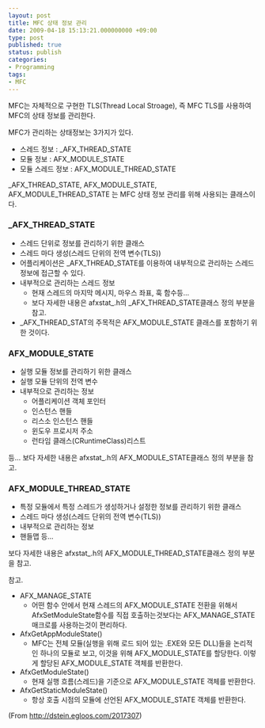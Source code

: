 ```yaml
---
layout: post
title: MFC 상태 정보 관리
date: 2009-04-18 15:13:21.000000000 +09:00
type: post
published: true
status: publish
categories:
- Programming
tags:
- MFC
---
```


MFC는 자체적으로 구현한 TLS(Thread Local Stroage), 즉 MFC TLS를 사용하여 MFC의 상태 정보를 관리한다.

MFC가 관리하는 상태정보는 3가지가 있다.

- 스레드 정보 : _AFX_THREAD_STATE
- 모듈 정보 : AFX_MODULE_STATE
- 모듈 스레드 정보 : AFX_MODULE_THREAD_STATE

_AFX_THREAD_STATE, AFX_MODULE_STATE, AFX_MODULE_THREAD_STATE 는 MFC 상태 정보 관리를 위해 사용되는 클래스이다.

### _AFX_THREAD_STATE
- 스레드 단위로 정보를 관리하기 위한 클래스
- 스레드 마다 생성(스레드 단위의 전역 변수(TLS))
- 어플리케이션은 _AFX_THREAD_STATE를 이용하여 내부적으로 관리하는 스레드 정보에 접근할 수 있다.
- 내부적으로 관리하는 스레드 정보
  - 현재 스레드의 마지막 메시지, 마우스 좌표, 훅 함수등...
  - 보다 자세한 내용은 afxstat_.h의 _AFX_THREAD_STATE클래스 정의 부분을 참고.
- _AFX_THREAD_STAT의 주목적은 AFX_MODULE_STATE 클래스를 포함하기 위한 것이다.

### AFX_MODULE_STATE
- 실행 모듈 정보를 관리하기 위한 클래스
- 실행 모듈 단위의 전역 변수
- 내부적으로 관리하는 정보
  - 어플리케이션 객체 포인터
  - 인스턴스 핸들
  - 리스소 인스턴스 핸들
  - 윈도우 프로시저 주소
  - 런타임 클래스(CRuntimeClass)리스트

등... 보다 자세한 내용은 afxstat_.h의 AFX_MODULE_STATE클래스 정의 부분을 참고.

### AFX_MODULE_THREAD_STATE
- 특정 모듈에서 특정 스레드가 생성하거나 설정한 정보를 관리하기 위한 클래스
- 스레드 마다 생성(스레드 단위의 전역 변수(TLS))
- 내부적으로 관리하는 정보
 - 핸들맵 등...

보다 자세한 내용은 afxstat_.h의 AFX_MODULE_THREAD_STATE클래스 정의 부분을 참고.

참고.

- AFX_MANAGE_STATE
  - 어떤 함수 안에서 현재 스레드의 AFX_MODULE_STATE 전환을 위해서 AfxSetModuleState함수를 직접 호출하는것보다는 AFX_MANAGE_STATE 매크로를 사용하는것이 편리하다.
- AfxGetAppModuleState()
  - MFC는 전체 모듈(실행을 위해 로드 되어 있는 .EXE와 모든 DLL)들을 논리적인 하나의 모듈로 보고, 이것을 위해 AFX_MODULE_STATE를 할당한다. 이렇게 할당된 AFX_MODULE_STATE 객체를 반환한다.
- AfxGetModuleState()
  - 현재 실행 흐름(스레드)을 기준으로 AFX_MODULE_STATE 객체를 반환한다.
- AfxGetStaticModuleState()
  - 항상 호출 시점의 모듈에 선언된 AFX_MODULE_STATE 객체를 반환한다.

(From http://dstein.egloos.com/2017307)
